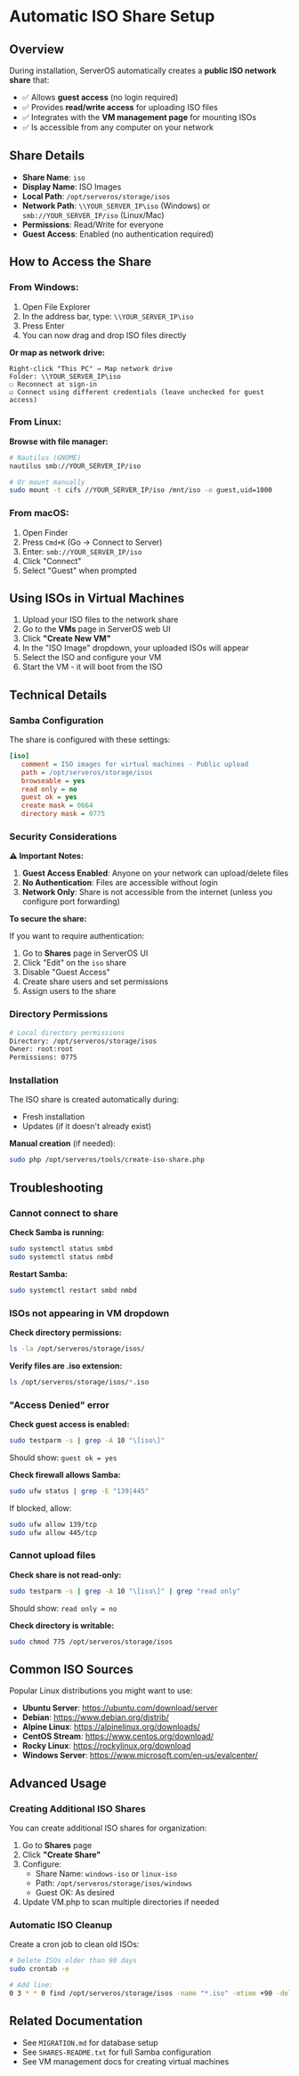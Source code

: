 # Automatic ISO Share Setup

## Overview

During installation, ServerOS automatically creates a **public ISO network share** that:
- ✅ Allows **guest access** (no login required)
- ✅ Provides **read/write access** for uploading ISO files
- ✅ Integrates with the **VM management page** for mounting ISOs
- ✅ Is accessible from any computer on your network

## Share Details

- **Share Name**: `iso`
- **Display Name**: ISO Images
- **Local Path**: `/opt/serveros/storage/isos`
- **Network Path**: `\\YOUR_SERVER_IP\iso` (Windows) or `smb://YOUR_SERVER_IP/iso` (Linux/Mac)
- **Permissions**: Read/Write for everyone
- **Guest Access**: Enabled (no authentication required)

## How to Access the Share

### From Windows:

1. Open File Explorer
2. In the address bar, type: `\\YOUR_SERVER_IP\iso`
3. Press Enter
4. You can now drag and drop ISO files directly

**Or map as network drive:**
```
Right-click "This PC" → Map network drive
Folder: \\YOUR_SERVER_IP\iso
☐ Reconnect at sign-in
☑ Connect using different credentials (leave unchecked for guest access)
```

### From Linux:

**Browse with file manager:**
```bash
# Nautilus (GNOME)
nautilus smb://YOUR_SERVER_IP/iso

# Or mount manually
sudo mount -t cifs //YOUR_SERVER_IP/iso /mnt/iso -o guest,uid=1000
```

### From macOS:

1. Open Finder
2. Press `Cmd+K` (Go → Connect to Server)
3. Enter: `smb://YOUR_SERVER_IP/iso`
4. Click "Connect"
5. Select "Guest" when prompted

## Using ISOs in Virtual Machines

1. Upload your ISO files to the network share
2. Go to the **VMs** page in ServerOS web UI
3. Click **"Create New VM"**
4. In the "ISO Image" dropdown, your uploaded ISOs will appear
5. Select the ISO and configure your VM
6. Start the VM - it will boot from the ISO

## Technical Details

### Samba Configuration

The share is configured with these settings:
```ini
[iso]
   comment = ISO images for virtual machines - Public upload
   path = /opt/serveros/storage/isos
   browseable = yes
   read only = no
   guest ok = yes
   create mask = 0664
   directory mask = 0775
```

### Security Considerations

**⚠️ Important Notes:**

1. **Guest Access Enabled**: Anyone on your network can upload/delete files
2. **No Authentication**: Files are accessible without login
3. **Network Only**: Share is not accessible from the internet (unless you configure port forwarding)

**To secure the share:**

If you want to require authentication:

1. Go to **Shares** page in ServerOS UI
2. Click "Edit" on the `iso` share
3. Disable "Guest Access"
4. Create share users and set permissions
5. Assign users to the share

### Directory Permissions

```bash
# Local directory permissions
Directory: /opt/serveros/storage/isos
Owner: root:root
Permissions: 0775
```

### Installation

The ISO share is created automatically during:
- Fresh installation
- Updates (if it doesn't already exist)

**Manual creation** (if needed):
```bash
sudo php /opt/serveros/tools/create-iso-share.php
```

## Troubleshooting

### Cannot connect to share

**Check Samba is running:**
```bash
sudo systemctl status smbd
sudo systemctl status nmbd
```

**Restart Samba:**
```bash
sudo systemctl restart smbd nmbd
```

### ISOs not appearing in VM dropdown

**Check directory permissions:**
```bash
ls -la /opt/serveros/storage/isos/
```

**Verify files are .iso extension:**
```bash
ls /opt/serveros/storage/isos/*.iso
```

### "Access Denied" error

**Check guest access is enabled:**
```bash
sudo testparm -s | grep -A 10 "\[iso\]"
```

Should show: `guest ok = yes`

**Check firewall allows Samba:**
```bash
sudo ufw status | grep -E "139|445"
```

If blocked, allow:
```bash
sudo ufw allow 139/tcp
sudo ufw allow 445/tcp
```

### Cannot upload files

**Check share is not read-only:**
```bash
sudo testparm -s | grep -A 10 "\[iso\]" | grep "read only"
```

Should show: `read only = no`

**Check directory is writable:**
```bash
sudo chmod 775 /opt/serveros/storage/isos
```

## Common ISO Sources

Popular Linux distributions you might want to use:

- **Ubuntu Server**: https://ubuntu.com/download/server
- **Debian**: https://www.debian.org/distrib/
- **Alpine Linux**: https://alpinelinux.org/downloads/
- **CentOS Stream**: https://www.centos.org/download/
- **Rocky Linux**: https://rockylinux.org/download
- **Windows Server**: https://www.microsoft.com/en-us/evalcenter/

## Advanced Usage

### Creating Additional ISO Shares

You can create additional ISO shares for organization:

1. Go to **Shares** page
2. Click **"Create Share"**
3. Configure:
   - Share Name: `windows-iso` or `linux-iso`
   - Path: `/opt/serveros/storage/isos/windows`
   - Guest OK: As desired
4. Update VM.php to scan multiple directories if needed

### Automatic ISO Cleanup

Create a cron job to clean old ISOs:

```bash
# Delete ISOs older than 90 days
sudo crontab -e

# Add line:
0 3 * * 0 find /opt/serveros/storage/isos -name "*.iso" -mtime +90 -delete
```

## Related Documentation

- See `MIGRATION.md` for database setup
- See `SHARES-README.txt` for full Samba configuration
- See VM management docs for creating virtual machines
